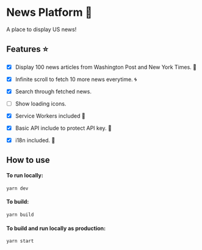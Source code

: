 # News Platform :stars: 

<p>A place to display US news!</p> 

## Features :star: 
- [x] Display 100 news articles from Washington Post and New York Times. :newspaper:
- [x] Infinite scroll to fetch 10 more news everytime. :cyclone: 
- [x] Search through fetched news.
- [ ] Show loading icons.
- [x] Service Workers included :construction_worker: 
- [x] Basic API include to protect API key. :key:  
- [x] i18n included. :dancers:   


## How to use

#### To run locally:
```
yarn dev
```

#### To build:
```
yarn build
```

#### To build and run locally as production:
```
yarn start
```

